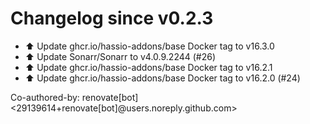 # Changelog since v0.2.3
- ⬆️ Update ghcr.io/hassio-addons/base Docker tag to v16.3.0 
- ⬆️ Update Sonarr/Sonarr to v4.0.9.2244 (#26) 
- ⬆️ Update ghcr.io/hassio-addons/base Docker tag to v16.2.1 
- ⬆️ Update ghcr.io/hassio-addons/base Docker tag to v16.2.0 (#24)

Co-authored-by: renovate[bot] <29139614+renovate[bot]@users.noreply.github.com> 
